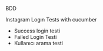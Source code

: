 BDD

Instagram Logın Tests with cucumber

- Success login testi
- Failed Login Testi
- Kullanıcı arama testi
